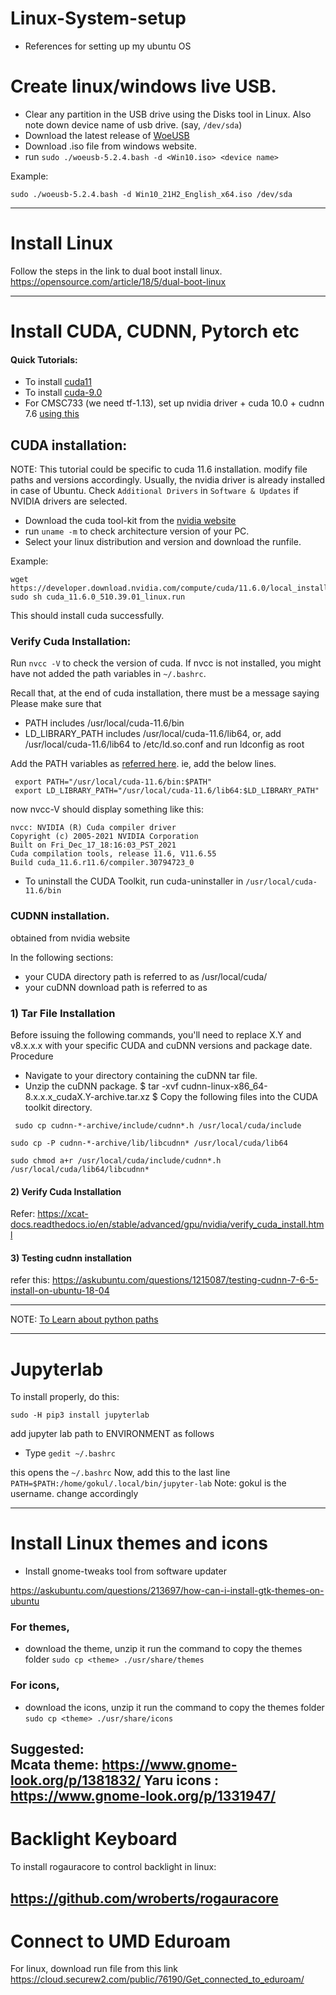 # Linux-System-setup
- References for setting up my ubuntu OS

# Create linux/windows live USB.
- Clear any partition in the USB drive using the Disks tool in Linux. Also note down device name of usb drive. (say, `/dev/sda`)
- Download the latest release of [WoeUSB](https://github.com/WoeUSB/WoeUSB/releases/) 
- Download .iso file from windows website.
- run   ```sudo ./woeusb-5.2.4.bash -d <Win10.iso> <device name>``` 

Example:
```
sudo ./woeusb-5.2.4.bash -d Win10_21H2_English_x64.iso /dev/sda
```
------------------------------------------

# Install Linux
Follow the steps in the link to dual boot install linux.
https://opensource.com/article/18/5/dual-boot-linux

------------------------------------------
# Install CUDA, CUDNN, Pytorch etc

#### Quick Tutorials:
- To install [cuda11](https://medium.com/analytics-vidhya/install-cuda-11-2-cudnn-8-1-0-and-python-3-9-on-rtx3090-for-deep-learning-fcf96c95f7a1)
- To install [cuda-9.0](https://gist.github.com/Brainiarc7/470a57e5c9fc9ab9f9c4e042d5941a40)
- For CMSC733 (we need tf-1.13), set up nvidia driver + cuda 10.0 + cudnn 7.6  [using this](https://itectec.com/ubuntu/ubuntu-install-nvidia-drivers-with-cuda-10-0-ubuntu-18-04-and-tensorflow-gpu-1-13/)

## CUDA installation:
NOTE: This tutorial could be specific to cuda 11.6 installation. modify file paths and versions accordingly.
Usually, the nvidia driver is already installed in case of Ubuntu. Check `Additional Drivers` in `Software & Updates` if NVIDIA drivers are selected.  

- Download the cuda tool-kit from the [nvidia website]([https://developer.nvidia.com/search?page=1&sort=relevance&term=cuda%20toolkit](https://developer.nvidia.com/cuda-toolkit-archive))
- run `uname -m` to check architecture version of your PC. 
- Select your linux distribution and version and download the runfile.

Example: 
```
wget https://developer.download.nvidia.com/compute/cuda/11.6.0/local_installers/cuda_11.6.0_510.39.01_linux.run
sudo sh cuda_11.6.0_510.39.01_linux.run
```
This should install cuda successfully. 

### Verify Cuda Installation: 
Run `nvcc -V` to check the version of cuda. If nvcc is not installed, you might have not added the path variables in  `~/.bashrc`. 

Recall that, at the end of cuda installation, there must be a message saying 
Please make sure that
 -   PATH includes /usr/local/cuda-11.6/bin
 -   LD_LIBRARY_PATH includes /usr/local/cuda-11.6/lib64, or, add /usr/local/cuda-11.6/lib64 to /etc/ld.so.conf and run ldconfig as root

Add the PATH variables as [referred here](https://askubuntu.com/questions/885610/nvcc-version-command-says-nvcc-is-not-installed).
ie, add the below lines.
```
 export PATH="/usr/local/cuda-11.6/bin:$PATH"
 export LD_LIBRARY_PATH="/usr/local/cuda-11.6/lib64:$LD_LIBRARY_PATH"
```
now nvcc-V should display something like this:

```
nvcc: NVIDIA (R) Cuda compiler driver
Copyright (c) 2005-2021 NVIDIA Corporation
Built on Fri_Dec_17_18:16:03_PST_2021
Cuda compilation tools, release 11.6, V11.6.55
Build cuda_11.6.r11.6/compiler.30794723_0
```

- To uninstall the CUDA Toolkit, run cuda-uninstaller in `/usr/local/cuda-11.6/bin`


### CUDNN installation.
obtained from nvidia website

In the following sections:
- your CUDA directory path is referred to as /usr/local/cuda/
- your cuDNN download path is referred to as <cudnnpath>

### 1) Tar File Installation

  Before issuing the following commands, you'll need to replace X.Y and v8.x.x.x with your specific CUDA and cuDNN versions and package date.
Procedure
- Navigate to your <cudnnpath> directory containing the cuDNN tar file.
- Unzip the cuDNN package.
$ tar -xvf cudnn-linux-x86_64-8.x.x.x_cudaX.Y-archive.tar.xz $
Copy the following files into the CUDA toolkit directory.
  
  
```
 sudo cp cudnn-*-archive/include/cudnn*.h /usr/local/cuda/include 
```
  
```
sudo cp -P cudnn-*-archive/lib/libcudnn* /usr/local/cuda/lib64 
```

```
sudo chmod a+r /usr/local/cuda/include/cudnn*.h /usr/local/cuda/lib64/libcudnn*
```
  
#### 2) Verify Cuda Installation
Refer: https://xcat-docs.readthedocs.io/en/stable/advanced/gpu/nvidia/verify_cuda_install.html

#### 3) Testing cudnn installation
refer this: https://askubuntu.com/questions/1215087/testing-cudnn-7-6-5-install-on-ubuntu-18-04
  
  
------------------------------------------
 NOTE: [To Learn about python paths](https://leemendelowitz.github.io/blog/how-does-python-find-packages.html) 
  
------------------------------------------
# Jupyterlab

To install  properly, do this:

`sudo -H pip3 install jupyterlab`

add jupyter lab path to ENVIRONMENT as follows
- Type
`gedit ~/.bashrc`

this opens the  `~/.bashrc`
Now, add this to the last line
`PATH=$PATH:/home/gokul/.local/bin/jupyter-lab`
Note: gokul is the username. change accordingly

------------------------------------------
# Install Linux themes and icons

- Install gnome-tweaks tool from software updater

https://askubuntu.com/questions/213697/how-can-i-install-gtk-themes-on-ubuntu

### For themes,
- download the theme, unzip it
run the command to copy the themes folder
`sudo cp <theme> ./usr/share/themes`

### For icons,
- download the icons, unzip it
run the command to copy the themes folder
`sudo cp <theme> ./usr/share/icons`

Suggested:  
Mcata theme: https://www.gnome-look.org/p/1381832/
Yaru icons : https://www.gnome-look.org/p/1331947/
------------------------------------------

# Backlight Keyboard
To install rogauracore to control backlight in linux:

https://github.com/wroberts/rogauracore
------------------------------------------

# Connect to UMD Eduroam 
For linux, download run file from this link
https://cloud.securew2.com/public/76190/Get_connected_to_eduroam/
